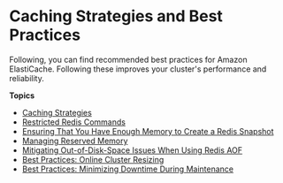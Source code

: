 # Caching Strategies and Best Practices<a name="BestPractices"></a>

Following, you can find recommended best practices for Amazon ElastiCache\. Following these improves your cluster's performance and reliability\. 

**Topics**
+ [Caching Strategies](Strategies.md)
+ [Restricted Redis Commands](RestrictedCommands.md)
+ [Ensuring That You Have Enough Memory to Create a Redis Snapshot](BestPractices.BGSAVE.md)
+ [Managing Reserved Memory](redis-memory-management.md)
+ [Mitigating Out\-of\-Disk\-Space Issues When Using Redis AOF](BestPractices.AOF.md)
+ [Best Practices: Online Cluster Resizing](best-practices-online-resharding.md)
+ [Best Practices: Minimizing Downtime During Maintenance](BestPractices.MinimizeDowntime.md)